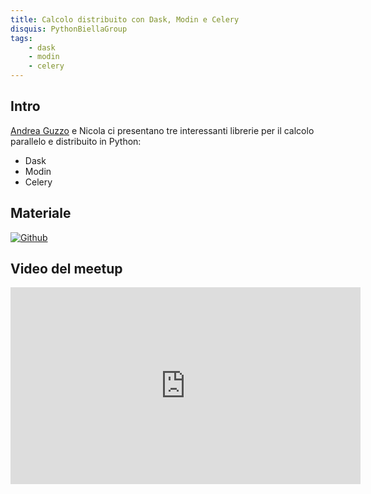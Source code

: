 ```yaml
---
title: Calcolo distribuito con Dask, Modin e Celery
disquis: PythonBiellaGroup
tags:
    - dask
    - modin
    - celery
---
```


## Intro

[Andrea Guzzo](https://www.linkedin.com/in/andreaguzzo/) e Nicola ci presentano tre interessanti librerie per il calcolo parallelo e distribuito in Python:

* Dask
* Modin
* Celery

## Materiale

[![Github](https://img.shields.io/badge/GitHub-181717.svg?style=for-the-badge&logo=GitHub&logoColor=white)](https://github.com/PythonBiellaGroup/MaterialeSerate/tree/master/CalcoloParalleloDistribuito)

## Video del meetup

<iframe width="560" height="315" src="https://www.youtube.com/embed/xiUB7Vd35rU?si=8KJcodKWKsXrhjA4" title="YouTube video player" frameborder="0" allow="accelerometer; autoplay; clipboard-write; encrypted-media; gyroscope; picture-in-picture; web-share" allowfullscreen></iframe>